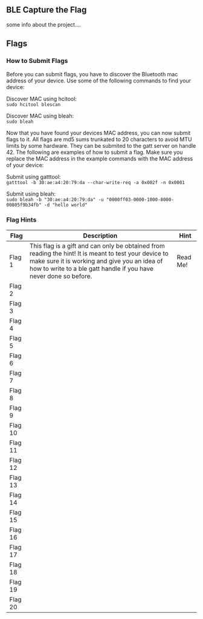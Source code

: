 ## BLE Capture the Flag
some info about the project....

## Flags

### How to Submit Flags

Before you can submit flags, you have to discover the Bluetooth mac address of your device.  Use some of the following commands to find your device:

Discover MAC using hcitool:   
```` sudo hcitool blescan ````

Discover MAC using bleah:   
```` sudo bleah ````

Now that you have found your devices MAC address, you can now submit flags to it.  All flags are md5 sums trunkated to 20 characters to avoid MTU limits by some hardware.  They can be submited to the gatt server on handle 42.  The following are examples of how to submit a flag.  Make sure you replace the MAC address in the example commands with the MAC address of your device:   

Submit using gatttool:  
```` gatttool -b 30:ae:a4:20:79:da --char-write-req -a 0x002f -n 0x0001 ````

Submit using bleah:  
```` sudo bleah -b "30:ae:a4:20:79:da" -u "0000ff03-0000-1000-8000-00805f9b34fb" -d "hello world" ````

### Flag Hints
| Flag | Description | Hint |
| --- | --- | --- |
| Flag 1 | This flag is a gift and can only be obtained from reading the hint!  It is meant to test your device to make sure it is working and give you an idea of how to write to a ble gatt handle if you have never done so before. | Read Me! |
| Flag 2 | | |
| Flag 3 | | |
| Flag 4 | | |
| Flag 5 | | |
| Flag 6 | | |
| Flag 7 | | |
| Flag 8 | | |
| Flag 9 | | |
| Flag 10 | | |
| Flag 11 | | |
| Flag 12 | | |
| Flag 13 | | |
| Flag 14 | | |
| Flag 15 | | |
| Flag 16 | | |
| Flag 17 | | |
| Flag 18 | | |
| Flag 19 | | |
| Flag 20 | | |
